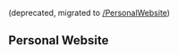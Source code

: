 (deprecated, migrated to [/PersonalWebsite](https://github.com/tianyaliu95/PersonalWebsite))
## Personal Website
